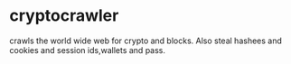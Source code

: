 # cryptocrawler
crawls the world wide web  for crypto and blocks. Also steal hashees and cookies and session ids,wallets and pass.

